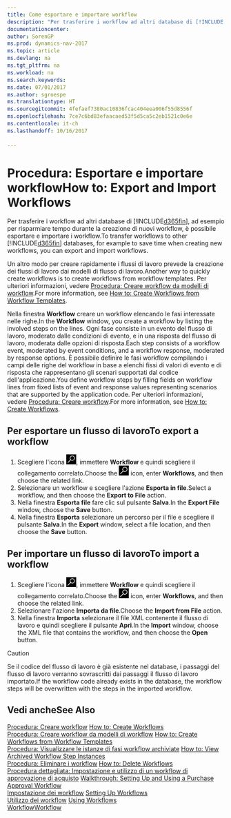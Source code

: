 ```yaml
---
title: Come esportare e importare workflow
description: "Per trasferire i workflow ad altri database di [!INCLUDE[d365fin](includes/d365fin_md.md)], ad esempio per risparmiare tempo durante la creazione di nuovi workflow, è possibile esportare e importare i workflow."
documentationcenter: 
author: SorenGP
ms.prod: dynamics-nav-2017
ms.topic: article
ms.devlang: na
ms.tgt_pltfrm: na
ms.workload: na
ms.search.keywords: 
ms.date: 07/01/2017
ms.author: sgroespe
ms.translationtype: HT
ms.sourcegitcommit: 4fefaef7380ac10836fcac404eea006f55d8556f
ms.openlocfilehash: 7ce7c6bd83efaacaed53f5d5ca5c2eb1521c0e6e
ms.contentlocale: it-ch
ms.lasthandoff: 10/16/2017

---
```

# <a name="how-to-export-and-import-workflows"></a><span data-ttu-id="58d97-103">Procedura: Esportare e importare workflow</span><span class="sxs-lookup"><span data-stu-id="58d97-103">How to: Export and Import Workflows</span></span>
<span data-ttu-id="58d97-104">Per trasferire i workflow ad altri database di [!INCLUDE[d365fin](includes/d365fin_md.md)], ad esempio per risparmiare tempo durante la creazione di nuovi workflow, è possibile esportare e importare i workflow.</span><span class="sxs-lookup"><span data-stu-id="58d97-104">To transfer workflows to other [!INCLUDE[d365fin](includes/d365fin_md.md)] databases, for example to save time when creating new workflows, you can export and import workflows.</span></span>  

 <span data-ttu-id="58d97-105">Un altro modo per creare rapidamente i flussi di lavoro prevede la creazione dei flussi di lavoro dai modelli di flusso di lavoro.</span><span class="sxs-lookup"><span data-stu-id="58d97-105">Another way to quickly create workflows is to create workflows from workflow templates.</span></span> <span data-ttu-id="58d97-106">Per ulteriori informazioni, vedere [Procedura: Creare workflow da modelli di workflow](across-how-to-create-workflows-from-workflow-templates.md).</span><span class="sxs-lookup"><span data-stu-id="58d97-106">For more information, see [How to: Create Workflows from Workflow Templates](across-how-to-create-workflows-from-workflow-templates.md).</span></span>  

 <span data-ttu-id="58d97-107">Nella finestra **Workflow** creare un workflow elencando le fasi interessate nelle righe.</span><span class="sxs-lookup"><span data-stu-id="58d97-107">In the **Workflow** window, you create a workflow by listing the involved steps on the lines.</span></span> <span data-ttu-id="58d97-108">Ogni fase consiste in un evento del flusso di lavoro, moderato dalle condizioni di evento, e in una risposta del flusso di lavoro, moderata dalle opzioni di risposta.</span><span class="sxs-lookup"><span data-stu-id="58d97-108">Each step consists of a workflow event, moderated by event conditions, and a workflow response, moderated by response options.</span></span> <span data-ttu-id="58d97-109">È possibile definire le fasi workflow compilando i campi delle righe del workflow in base a elenchi fissi di valori di evento e di risposta che rappresentano gli scenari supportati dal codice dell'applicazione.</span><span class="sxs-lookup"><span data-stu-id="58d97-109">You define workflow steps by filling fields on workflow lines from fixed lists of event and response values representing scenarios that are supported by the application code.</span></span> <span data-ttu-id="58d97-110">Per ulteriori informazioni, vedere [Procedura: Creare workflow](across-how-to-create-workflows.md).</span><span class="sxs-lookup"><span data-stu-id="58d97-110">For more information, see [How to: Create Workflows](across-how-to-create-workflows.md).</span></span>  

## <a name="to-export-a-workflow"></a><span data-ttu-id="58d97-111">Per esportare un flusso di lavoro</span><span class="sxs-lookup"><span data-stu-id="58d97-111">To export a workflow</span></span>  
1.  <span data-ttu-id="58d97-112">Scegliere l'icona ![Cerca pagina o report](media/ui-search/search_small.png "icona Cerca pagina o report"), immettere **Workflow** e quindi scegliere il collegamento correlato.</span><span class="sxs-lookup"><span data-stu-id="58d97-112">Choose the ![Search for Page or Report](media/ui-search/search_small.png "Search for Page or Report icon") icon, enter **Workflows**, and then choose the related link.</span></span>  
2.  <span data-ttu-id="58d97-113">Selezionare un workflow e scegliere l'azione **Esporta in file**.</span><span class="sxs-lookup"><span data-stu-id="58d97-113">Select a workflow, and then choose the **Export to File** action.</span></span>  
3.  <span data-ttu-id="58d97-114">Nella finestra **Esporta file** fare clic sul pulsante **Salva**.</span><span class="sxs-lookup"><span data-stu-id="58d97-114">In the **Export File** window, choose the **Save** button.</span></span>  
4.  <span data-ttu-id="58d97-115">Nella finestra **Esporta** selezionare un percorso per il file e scegliere il pulsante **Salva**.</span><span class="sxs-lookup"><span data-stu-id="58d97-115">In the **Export** window, select a file location, and then choose the **Save** button.</span></span>  

## <a name="to-import-a-workflow"></a><span data-ttu-id="58d97-116">Per importare un flusso di lavoro</span><span class="sxs-lookup"><span data-stu-id="58d97-116">To import a workflow</span></span>  
1.  <span data-ttu-id="58d97-117">Scegliere l'icona ![Cerca pagina o report](media/ui-search/search_small.png "icona Cerca pagina o report"), immettere **Workflow** e quindi scegliere il collegamento correlato.</span><span class="sxs-lookup"><span data-stu-id="58d97-117">Choose the ![Search for Page or Report](media/ui-search/search_small.png "Search for Page or Report icon") icon, enter **Workflows**, and then choose the related link.</span></span>  
2.  <span data-ttu-id="58d97-118">Selezionare l'azione **Importa da file**.</span><span class="sxs-lookup"><span data-stu-id="58d97-118">Choose the **Import from File** action.</span></span>  
3.  <span data-ttu-id="58d97-119">Nella finestra **Importa** selezionare il file XML contenente il flusso di lavoro e quindi scegliere il pulsante **Apri**.</span><span class="sxs-lookup"><span data-stu-id="58d97-119">In the **Import** window, choose the XML file that contains the workflow, and then choose the **Open** button.</span></span>  

> [!CAUTION]  
>  <span data-ttu-id="58d97-120">Se il codice del flusso di lavoro è già esistente nel database, i passaggi del flusso di lavoro verranno sovrascritti dai passaggi il flusso di lavoro importato.</span><span class="sxs-lookup"><span data-stu-id="58d97-120">If the workflow code already exists in the database, the workflow steps will be overwritten with the steps in the imported workflow.</span></span>  

## <a name="see-also"></a><span data-ttu-id="58d97-121">Vedi anche</span><span class="sxs-lookup"><span data-stu-id="58d97-121">See Also</span></span>  
 <span data-ttu-id="58d97-122">[Procedura: Creare workflow](across-how-to-create-workflows.md) </span><span class="sxs-lookup"><span data-stu-id="58d97-122">[How to: Create Workflows](across-how-to-create-workflows.md) </span></span>  
 <span data-ttu-id="58d97-123">[Procedura: Creare workflow da modelli di workflow](across-how-to-create-workflows-from-workflow-templates.md) </span><span class="sxs-lookup"><span data-stu-id="58d97-123">[How to: Create Workflows from Workflow Templates](across-how-to-create-workflows-from-workflow-templates.md) </span></span>  
 <span data-ttu-id="58d97-124">[Procedura: Visualizzare le istanze di fasi workflow archiviate](across-how-to-view-archived-workflow-step-instances.md) </span><span class="sxs-lookup"><span data-stu-id="58d97-124">[How to: View Archived Workflow Step Instances](across-how-to-view-archived-workflow-step-instances.md) </span></span>  
 <span data-ttu-id="58d97-125">[Procedura: Eliminare i workflow](across-how-to-delete-workflows.md) </span><span class="sxs-lookup"><span data-stu-id="58d97-125">[How to: Delete Workflows](across-how-to-delete-workflows.md) </span></span>  
 <span data-ttu-id="58d97-126">[Procedura dettagliata: Impostazione e utilizzo di un workflow di approvazione di acquisto](walkthrough-setting-up-and-using-a-purchase-approval-workflow.md) </span><span class="sxs-lookup"><span data-stu-id="58d97-126">[Walkthrough: Setting Up and Using a Purchase Approval Workflow](walkthrough-setting-up-and-using-a-purchase-approval-workflow.md) </span></span>  
 <span data-ttu-id="58d97-127">[Impostazione dei workflow](across-set-up-workflows.md) </span><span class="sxs-lookup"><span data-stu-id="58d97-127">[Setting Up Workflows](across-set-up-workflows.md) </span></span>  
 <span data-ttu-id="58d97-128">[Utilizzo dei workflow](across-use-workflows.md) </span><span class="sxs-lookup"><span data-stu-id="58d97-128">[Using Workflows](across-use-workflows.md) </span></span>  
 [<span data-ttu-id="58d97-129">Workflow</span><span class="sxs-lookup"><span data-stu-id="58d97-129">Workflow</span></span>](across-workflow.md)   

